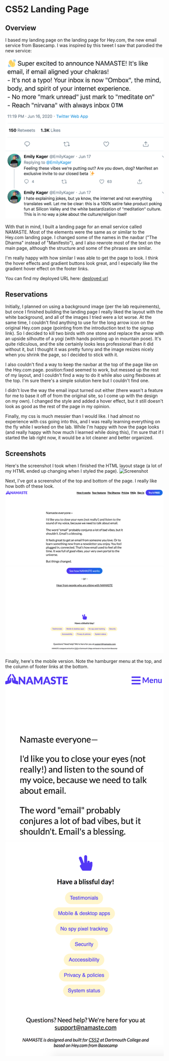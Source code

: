 # CS52 Landing Page

## Overview

I based my landing page on the landing page for Hey.com, the new email service from Basecamp. I was inspired by this tweet I saw that parodied the new service:

![Screenshot](resources/inspiration.png)


With that in mind, I built a landing page for an email service called NAMASTE. Most of the elements were the same as or similar to the Hey.com landing page. I changed some of the names in the navbar ("The Dharma" instead of "Manifesto"), and I also rewrote most of the text on the main page, although the structure and some of the phrases are similar. 

I'm really happy with how similar I was able to get the page to look. I think the hover effects and gradient buttons look great, and I especially like the gradient hover effect on the footer links. 

You can find my deployed URL here: 
[deployed url](https://dartmouth-cs52-20x.github.io/lab1-landingpage-jeremy-washam/)

## Reservations

Initially, I planned on using a background image (per the lab requirements), but once I finished building the landing page I really liked the layout with the white background, and all of the images I tried were a lot worse. At the same time, I couldn't find anything to use for the long arrow icon on the original Hey.com page (pointing from the introduction text to the signup link). So I decided to kill two birds with one stone and replace the arrow with an upside silhoutte of a yogi (with hands pointing up in mountain pose). It's quite ridiculous, and the site certainly looks less professional than it did without it, but I thought it was pretty funny and the image resizes nicely when you shrink the page, so I decided to stick with it. 

I also couldn't find a way to keep the navbar at the top of the page like on the Hey.com page. position:fixed seemed to work, but messed up the rest of my layout, and I couldn't find a way to do it while also using flexboxes at the top. I'm sure there's a simple solution here but I couldn't find one.

I didn't love the way the email input turned out either (there wasn't a feature for me to base it off of from the original site, so I come up with the design on my own). I changed the style and added a hover effect, but it still doesn't look as good as the rest of the page in my opinion.

Finally, my css is much messier than I would like. I had almost no experience with css going into this, and I was really learning everything on the fly while I worked on the lab. While I'm happy with how the page looks (and really happy with how much I learned while doing this), I'm sure that if I started the lab right now, it would be a lot cleaner and better organized. 

## Screenshots

Here's the screenshot I took when I finished the HTML layout stage (a lot of my HTML ended up changing when I styled the page).
![Screenshot](html.png)


Next, I've got a screenshot of the top and bottom of the page. I really like how both of these look.
![Screenshot](resources/fullscreen1.png)
![Screenshot](resources/fullscreen2.png)


Finally, here's the mobile version. Note the hamburger menu at the top, and the column of footer links at the bottom.
![Screenshot](resources/mobile1.png)
![Screenshot](resources/mobile2.png)
